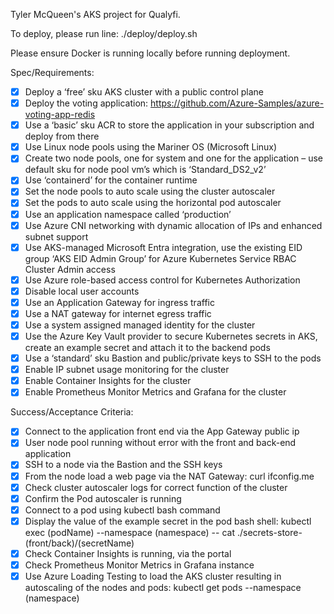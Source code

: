 Tyler McQueen's AKS project for Qualyfi.

To deploy, please run line:
./deploy/deploy.sh

Please ensure Docker is running locally before running deployment.

Spec/Requirements: 

- [x] Deploy a ‘free’ sku AKS cluster with a public control plane
- [x] Deploy the voting application: https://github.com/Azure-Samples/azure-voting-app-redis
- [x] Use a ‘basic’ sku ACR to store the application in your subscription and deploy from there
- [x] Use Linux node pools using the Mariner OS (Microsoft Linux)
- [x] Create two node pools, one for system and one for the application – use default sku for node pool vm’s which is ‘Standard_DS2_v2’
- [x] Use ‘containerd’ for the container runtime
- [x] Set the node pools to auto scale using the cluster autoscaler
- [x] Set the pods to auto scale using the horizontal pod autoscaler
- [x] Use an application namespace called ‘production’
- [x] Use Azure CNI networking with dynamic allocation of IPs and enhanced subnet support
- [x] Use AKS-managed Microsoft Entra integration, use the existing EID group ‘AKS EID Admin Group’ for Azure Kubernetes Service RBAC Cluster Admin access
- [x] Use Azure role-based access control for Kubernetes Authorization
- [x] Disable local user accounts
- [x] Use an Application Gateway for ingress traffic
- [x] Use a NAT gateway for internet egress traffic
- [x] Use a system assigned managed identity for the cluster
- [x] Use the Azure Key Vault provider to secure Kubernetes secrets in AKS, create an example secret and attach it to the backend pods
- [x] Use a ‘standard’ sku Bastion and public/private keys to SSH to the pods
- [x] Enable IP subnet usage monitoring for the cluster
- [x] Enable Container Insights for the cluster
- [x] Enable Prometheus Monitor Metrics and Grafana for the cluster

Success/Acceptance Criteria: 

- [x] Connect to the application front end via the App Gateway public ip
- [x] User node pool running without error with the front and back-end application
- [x] SSH to a node via the Bastion and the SSH keys
- [x] From the node load a web page via the NAT Gateway: curl ifconfig.me
- [x] Check cluster autoscaler logs for correct function of the cluster
- [x] Confirm the Pod autoscaler is running
- [x] Connect to a pod using kubectl bash command
- [x] Display the value of the example secret in the pod bash shell: kubectl exec (podName) --namespace (namespace) -- cat ./secrets-store-(front/back)/(secretName)
- [x] Check Container Insights is running, via the portal
- [x] Check Prometheus Monitor Metrics in Grafana instance
- [x] Use Azure Loading Testing to load the AKS cluster resulting in autoscaling of the nodes and pods: kubectl get pods --namespace (namespace)